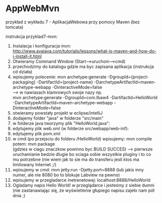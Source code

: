 # AppWebMvn
przykład z wykładu 7 - AplikacjaWebowa przy pomocy Maven (bez tomcata)

instrukcja przyklad7-mvn:<br />
1. Instalacja i konfiguracja mvn: http://www.avajava.com/tutorials/lessons/what-is-maven-and-how-do-i-install-it.html<br />
2. Otwieramy Command Window (Start-->uruchom-->cmd)<br />
3. przechodzimy do katalogu gdzie ma byc zapisana aplikacja (instrukcja cd działa)<br />
4. wpisujemy polecenie: mvn archetype:generate -DgroupId={project-packaging} -DartifactId={project-name} -DarchetypeArtifactId=maven-archetype-webapp -DinteractiveMode=false
<br />--> w nawiasach klamrowych swoje nazy np. <br />mvn archetype:generate -DgroupId=com.Ibaw4 -DartifactId=HelloWorld -DarchetypeArtifactId=maven-archetype-webapp -DinteractiveMode=false<br />
5. otwieramy powstały projekt w eclipse/intelliJ<br />
6. dodajemy folder "java" w folderze "src/main"<br />
7. w folderze java tworzymy plik "HelloWorld.java":<br />
8. edytujemy plik web.xml (w folderze src/webapp/web-inf):<br />
9. edytujemy plik pom.xml<br />
10. w cmd (po przejsciu do folderu /HelloWorld) wpisujemy: mvn compile<br />
potem: mvn package<br />
(gdzies w ciagu znaczkow powinno byc BUILD SUCCES) --> pierwsze uruchamianie bedzie dlugie bo sciaga sobie wszystkie pluginy i to co mu potrzebne (nie wiem jak to sie ma do transferu jesli ktos ma limitowany Internet ;/)<br />
11. wpisujemy w cmd: mvn jetty:run -Djetty.port=8888 (lub jakis inny numer, ale nie 8080 bo to blokuje Labview na pewno)<br />
12. wpisujemy w przegladarce inetrenetowej: localhost:8888/HelloWorld<br />
13. Ogladamy napis Hello World! w przeglądarce i jesteśmy z siebie dumni (nie zastanawiając się, że wyświetlenie głupiego napisu zajeło nam pół dnia ;)<br />
